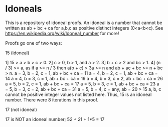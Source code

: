 # Idoneals
This is a repository of idoneal proofs. An idoneal is a number that cannot be written as ab + bc + ca for a,b,c as positive distinct integers (0<a<b<c). See https://en.wikipedia.org/wiki/Idoneal_number for more!



Proofs go one of two ways:

15 (idoneal)

1] 15 > a > b > c > 0.
2] c > 0, b > 1, and a > 2.
3] b + c > 2 and bc > 1.
4] (n / 3) >= a, as if a >= n / 3 then a(b + c) > 3a >= n and ab + ac + bc >= n + bc > n.
a = 3, b = 2, c = 1, ab + bc + ca = 11
a = 4, b = 2, c = 1, ab + bc + ca = 14
a = 4, b = 3, c = 1, ab + bc + ca = 19
a = 4, b = 3, c = 2, ab + bc + ca = 26
a = 5, b = 2, c = 1, ab + bc + ca = 17
a = 5, b = 3, c = 1, ab + bc + ca = 23
a = 5, b = 3, c = 2, ab + bc + ca = 31
a = 5, b = 4, c = any, ab = 20 > 15
a, b, c cannot be positive integer values not listed here.
Thus, 15 is an idoneal number.
There were 8 iterations in this proof.

17 (not idoneal)

17 is NOT an idoneal number; 5*2 + 2*1 + 1*5 = 17

